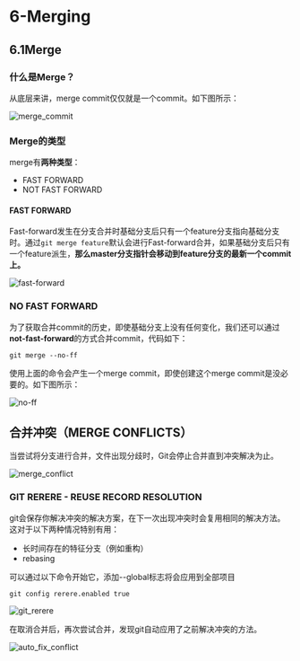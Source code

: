 # 6-Merging

## 6.1Merge

### 什么是Merge？

从底层来讲，merge commit仅仅就是一个commit。如下图所示：

![merge_commit](https://user-images.githubusercontent.com/37855991/218303873-277c1c90-0738-4925-87e6-533621922a58.png)

### Merge的类型

merge有**两种类型**：

- FAST FORWARD
- NOT FAST FORWARD

#### FAST FORWARD

Fast-forward发生在分支合并时基础分支后只有一个feature分支指向基础分支时。通过`git merge feature`默认会进行Fast-forward合并，如果基础分支后只有一个feature派生，**那么master分支指针会移动到feature分支的最新一个commit上。**

![fast-forward](https://user-images.githubusercontent.com/37855991/218303882-cea3d260-3a98-4335-be18-228253c7b4fe.png)

### NO FAST FORWARD

为了获取合并commit的历史，即使基础分支上没有任何变化，我们还可以通过**not-fast-forward**的方式合并commit，代码如下：

```
git merge --no-ff
```

使用上面的命令会产生一个merge commit，即使创建这个merge commit是没必要的。如下图所示：

![no-ff](https://user-images.githubusercontent.com/37855991/218303894-52f92cce-9d77-43b5-9a7d-230f682ab99b.png)

## 合并冲突（MERGE CONFLICTS）

当尝试将分支进行合并，文件出现分歧时，Git会停止合并直到冲突解决为止。

![merge_conflict](https://user-images.githubusercontent.com/37855991/218303902-78d8e656-65a9-47eb-84e2-cb5d37e6c9ed.png)

### GIT RERERE - REUSE RECORD RESOLUTION

git会保存你解决冲突的解决方案，在下一次出现冲突时会复用相同的解决方法。这对于以下两种情况特别有用：

- 长时间存在的特征分支（例如重构）
- rebasing

可以通过以下命令开始它，添加--global标志将会应用到全部项目

```
git config rerere.enabled true
```

![git_rerere](https://user-images.githubusercontent.com/37855991/218303919-1421b249-3cf7-4b5c-b3f4-8d88bf7d0025.png)

在取消合并后，再次尝试合并，发现git自动应用了之前解决冲突的方法。

![auto_fix_conflict](https://user-images.githubusercontent.com/37855991/218303930-81cd985f-827f-4fc0-8f15-c491ea6be2c2.png)
